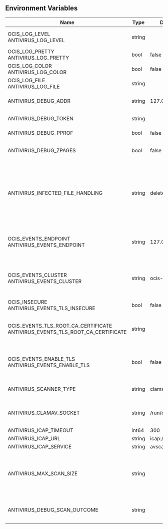 ## Environment Variables

| Name | Type | Default Value | Description |
|------|------|---------------|-------------|
| OCIS_LOG_LEVEL<br/>ANTIVIRUS_LOG_LEVEL | string |  | The log level. Valid values are: 'panic', 'fatal', 'error', 'warn', 'info', 'debug', 'trace'.|
| OCIS_LOG_PRETTY<br/>ANTIVIRUS_LOG_PRETTY | bool | false | Activates pretty log output.|
| OCIS_LOG_COLOR<br/>ANTIVIRUS_LOG_COLOR | bool | false | Activates colorized log output.|
| OCIS_LOG_FILE<br/>ANTIVIRUS_LOG_FILE | string |  | The path to the log file. Activates logging to this file if set.|
| ANTIVIRUS_DEBUG_ADDR | string | 127.0.0.1:9277 | Bind address of the debug server, where metrics, health, config and debug endpoints will be exposed.|
| ANTIVIRUS_DEBUG_TOKEN | string |  | Token to secure the metrics endpoint.|
| ANTIVIRUS_DEBUG_PPROF | bool | false | Enables pprof, which can be used for profiling.|
| ANTIVIRUS_DEBUG_ZPAGES | bool | false | Enables zpages, which can be used for collecting and viewing in-memory traces.|
| ANTIVIRUS_INFECTED_FILE_HANDLING | string | delete | Defines the behaviour when a virus has been found. Supported options are: 'delete', 'continue' and 'abort '. Delete will delete the file. Continue will mark the file as infected but continues further processing. Abort will keep the file in the uploads folder for further admin inspection and will not move it to its final destination.|
| OCIS_EVENTS_ENDPOINT<br/>ANTIVIRUS_EVENTS_ENDPOINT | string | 127.0.0.1:9233 | The address of the event system. The event system is the message queuing service. It is used as message broker for the microservice architecture.|
| OCIS_EVENTS_CLUSTER<br/>ANTIVIRUS_EVENTS_CLUSTER | string | ocis-cluster | The clusterID of the event system. The event system is the message queuing service. It is used as message broker for the microservice architecture. Mandatory when using NATS as event system.|
| OCIS_INSECURE<br/>ANTIVIRUS_EVENTS_TLS_INSECURE | bool | false | Whether to verify the server TLS certificates.|
| OCIS_EVENTS_TLS_ROOT_CA_CERTIFICATE<br/>ANTIVIRUS_EVENTS_TLS_ROOT_CA_CERTIFICATE | string |  | The root CA certificate used to validate the server's TLS certificate. If provided ANTIVIRUS_EVENTS_TLS_INSECURE will be seen as false.|
| OCIS_EVENTS_ENABLE_TLS<br/>ANTIVIRUS_EVENTS_ENABLE_TLS | bool | false | Enable TLS for the connection to the events broker. The events broker is the ocis service which receives and delivers events between the services.|
| ANTIVIRUS_SCANNER_TYPE | string | clamav | The antivirus scanner to use. Supported values are 'clamav' and 'icap'.|
| ANTIVIRUS_CLAMAV_SOCKET | string | /run/clamav/clamd.ctl | The socket clamav is running on. Note the default value is an example which needs adaption according your OS.|
| ANTIVIRUS_ICAP_TIMEOUT | int64 | 300 | Timeout for the ICAP client.|
| ANTIVIRUS_ICAP_URL | string | icap://127.0.0.1:1344 | URL of the ICAP server.|
| ANTIVIRUS_ICAP_SERVICE | string | avscan | The name of the ICAP service.|
| ANTIVIRUS_MAX_SCAN_SIZE | string |  | The maximum scan size the virusscanner can handle. Only this many bytes of a file will be scanned. 0 means unlimited and is the default. Usable common abbreviations: [KB, KiB, GB, GiB, TB, TiB, PB, PiB, EB, EiB], example: 2GB.|
| ANTIVIRUS_DEBUG_SCAN_OUTCOME | string |  | A predefined outcome for virus scanning, FOR DEBUG PURPOSES ONLY! (example values: 'found,infected')|